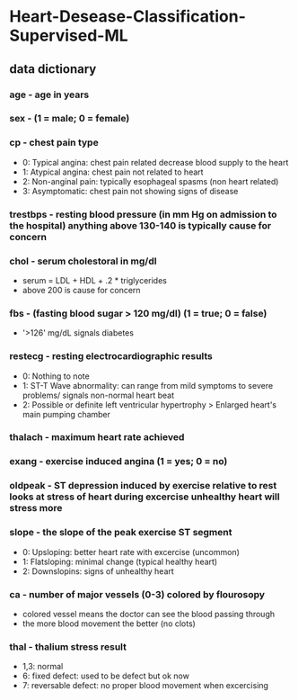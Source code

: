 # Heart-Desease-Classification-Supervised-ML
## data dictionary
### age - age in years
### sex - (1 = male; 0 = female)
### cp - chest pain type
* 0: Typical angina: chest pain related decrease blood supply to the heart
* 1: Atypical angina: chest pain not related to heart
* 2: Non-anginal pain: typically esophageal spasms (non heart related)
* 3: Asymptomatic: chest pain not showing signs of disease
### trestbps - resting blood pressure (in mm Hg on admission to the hospital) anything above 130-140 is typically cause for concern
### chol - serum cholestoral in mg/dl
* serum = LDL + HDL + .2 * triglycerides
* above 200 is cause for concern
### fbs - (fasting blood sugar > 120 mg/dl) (1 = true; 0 = false)
* '>126' mg/dL signals diabetes
### restecg - resting electrocardiographic results
* 0: Nothing to note
* 1: ST-T Wave abnormality: can range from mild symptoms to severe problems/ signals non-normal heart beat
* 2: Possible or definite left ventricular hypertrophy > Enlarged heart's main pumping chamber
### thalach - maximum heart rate achieved
### exang - exercise induced angina (1 = yes; 0 = no)
### oldpeak - ST depression induced by exercise relative to rest looks at stress of heart during excercise unhealthy heart will stress more
### slope - the slope of the peak exercise ST segment
* 0: Upsloping: better heart rate with excercise (uncommon)
* 1: Flatsloping: minimal change (typical healthy heart)
* 2: Downslopins: signs of unhealthy heart
### ca - number of major vessels (0-3) colored by flourosopy
* colored vessel means the doctor can see the blood passing through
* the more blood movement the better (no clots)
### thal - thalium stress result
* 1,3: normal
* 6: fixed defect: used to be defect but ok now
* 7: reversable defect: no proper blood movement when excercising

